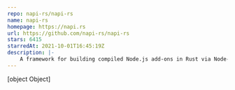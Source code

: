 ```yaml
---
repo: napi-rs/napi-rs
name: napi-rs
homepage: https://napi.rs
url: https://github.com/napi-rs/napi-rs
stars: 6415
starredAt: 2021-10-01T16:45:19Z
description: |-
    A framework for building compiled Node.js add-ons in Rust via Node-API
---
```


[object Object]
